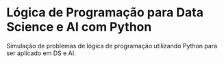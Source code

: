 # Lógica de Programação para Data Science e AI com Python
Simulação de problemas de lógica de programação utilizando Python para ser aplicado em DS e AI.
